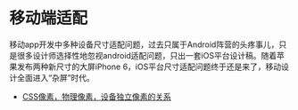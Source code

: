 # 移动端适配

移动app开发中多种设备尺寸适配问题，过去只属于Android阵营的头疼事儿，只是很多设计师选择性地忽视android适配问题，只出一套iOS平台设计稿。随着苹果发布两种新尺寸的大屏iPhone 6，iOS平台尺寸适配问题终于还是来了，移动设计全面进入“杂屏”时代。


 - [CSS像素，物理像素，设备独立像素的关系](./list-1)